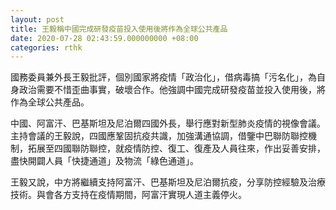 ```yaml
---
layout: post
title: 王毅稱中國完成研發疫苗投入使用後將作為全球公共產品
date: 2020-07-28 02:43:59.000000000 +08:00
categories: rthk
---
```


國務委員兼外長王毅批評，個別國家將疫情「政治化」，借病毒搞「污名化」，為自身政治需要不惜歪曲事實，破壞合作。他強調中國完成研發疫苗並投入使用後，將作為全球公共產品。

中國、阿富汗、巴基斯坦及尼泊爾四國外長，舉行應對新型肺炎疫情的視像會議。主持會議的王毅說，四國應鞏固抗疫共識，加強溝通協調，借鑒中巴聯防聯控機制，拓展至四國聯防聯控，就疫情防控、復工、復產及人員往來，作出妥善安排，盡快開闢人員「快捷通道」及物流「綠色通道」。

王毅又說，中方將繼續支持阿富汗、巴基斯坦及尼泊爾抗疫，分享防控經驗及治療技術。與會各方支持在疫情期間，阿富汗實現人道主義停火。
